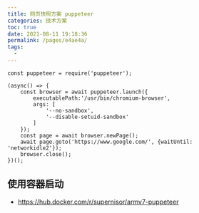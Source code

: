 ```yaml
---
title: 网页快照方案 puppeteer
categories: 技术方案
toc: true
date: 2021-08-11 19:18:36
permalink: /pages/e4ae4a/
tags: 
  - 
---
```


```
const puppeteer = require('puppeteer');

(async() => {
    const browser = await puppeteer.launch({
        executablePath:'/usr/bin/chromium-browser',
        args: [
            '--no-sandbox',
            '--disable-setuid-sandbox'
        ]
    });
    const page = await browser.newPage();
    await page.goto('https://www.google.com/', {waitUntil: 'networkidle2'});
    browser.close();
})();

```

## 使用容器启动

- https://hub.docker.com/r/supernisor/armv7-puppeteer